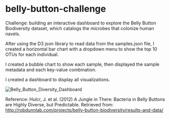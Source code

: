 # belly-button-challenge
Challenge: building an interactive dashboard to explore the Belly Button Biodiversity dataset, which catalogs the microbes that colonize human navels.

After using the D3 json library to read data from the samples.json file, I created a horizontal bar chart with a dropdown menu to show the top 10 OTUs for each individual.

I created a bubble chart to show each sample, then displayed the sample metadata and each key-value combination. 

I created a dashboard to display all visualizations.

![Belly_Button_Diversity_Dashboard](https://github.com/JCNdongo/belly-button-challenge/assets/120480912/df436110-c730-417f-b01d-b8ed1691d913)

Reference:
Hulcr, J. et al. (2012) A Jungle in There: Bacteria in Belly Buttons are Highly Diverse, but Predictable. Retrieved from: http://robdunnlab.com/projects/belly-button-biodiversity/results-and-data/

